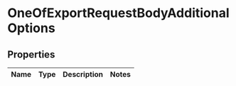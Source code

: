 # OneOfExportRequestBodyAdditionalOptions

## Properties
Name | Type | Description | Notes
------------ | ------------- | ------------- | -------------
